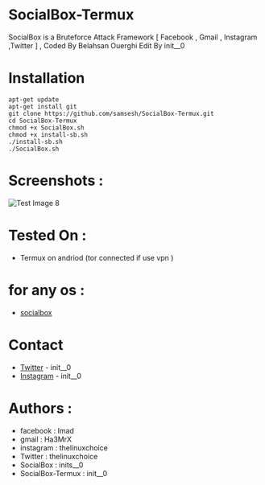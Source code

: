 # SocialBox-Termux
SocialBox is a Bruteforce Attack Framework [ Facebook , Gmail , Instagram ,Twitter ] , Coded By Belahsan Ouerghi Edit By init__0
# Installation
```
apt-get update
apt-get install git
git clone https://github.com/samsesh/SocialBox-Termux.git 
cd SocialBox-Termux
chmod +x SocialBox.sh
chmod +x install-sb.sh
./install-sb.sh
./SocialBox.sh
```
# Screenshots :
![Test Image 8](https://github.com/samsesh/SocialBox-Termux/blob/master/Screenshots/sb.png)
# Tested On :
* Termux on andriod (tor connected if use vpn )
# for any os :
* [socialbox](https://github.com/samsesh/SocialBox)
# Contact
* [Twitter](https://www.twitter.com/init__0) - init__0
* [Instagram](https://www.instagram.com/init__0) - init__0
# Authors :
* facebook  : Imad
* gmail     : Ha3MrX
* instagram : thelinuxchoice
* Twitter   : thelinuxchoice
* SocialBox : inits__0 
* SocialBox-Termux : init__0
